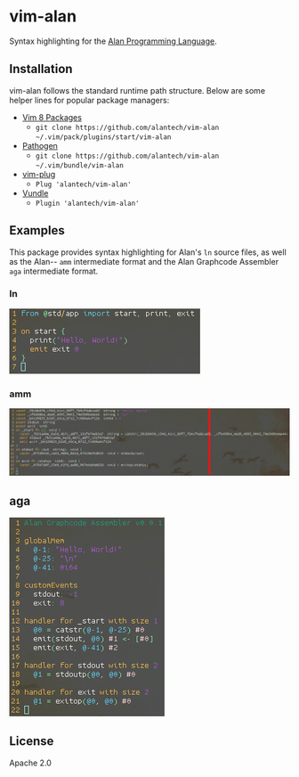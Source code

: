 # vim-alan

Syntax highlighting for the [Alan Programming Language](https://alan-lang.org).

## Installation

vim-alan follows the standard runtime path structure. Below are some helper lines for popular package managers:

* [Vim 8 Packages](http://vimhelp.appspot.com/repeat.txt.html#packages)
  * `git clone https://github.com/alantech/vim-alan ~/.vim/pack/plugins/start/vim-alan`
* [Pathogen](https://github.com/tpope/vim-pathogen)
  * `git clone https://github.com/alantech/vim-alan ~/.vim/bundle/vim-alan`
* [vim-plug](https://github.com/junegunn/vim-plug)
  * `Plug 'alantech/vim-alan'`
* [Vundle](https://github.com/VundleVim/Vundle.vim)
  * `Plugin 'alantech/vim-alan'`

## Examples

This package provides syntax highlighting for Alan's `ln` source files, as well as the Alan-- `amm` intermediate format and the Alan Graphcode Assembler `aga` intermediate format.

### ln

![ln](./ln.png)

### amm

![amm](./amm.png)

## aga

![aga](./aga.png)

## License

Apache 2.0
